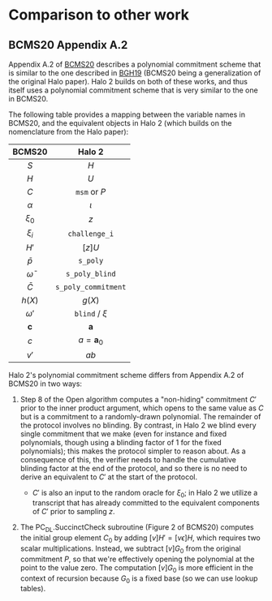 # Comparison to other work

## BCMS20 Appendix A.2

Appendix A.2 of [BCMS20] describes a polynomial commitment scheme that is similar to the
one described in [BGH19] (BCMS20 being a generalization of the original Halo paper). Halo
2 builds on both of these works, and thus itself uses a polynomial commitment scheme that
is very similar to the one in BCMS20.

[BGH19]: https://eprint.iacr.org/2019/1021
[BCMS20]: https://eprint.iacr.org/2020/499

The following table provides a mapping between the variable names in BCMS20, and the
equivalent objects in Halo 2 (which builds on the nomenclature from the Halo paper):

|     BCMS20     |       Halo 2        |
| :------------: | :-----------------: |
|      $S$       |         $H$         |
|      $H$       |         $U$         |
|      $C$       |    `msm` or $P$     |
|    $\alpha$    |       $\iota$       |
|    $\xi_0$     |         $z$         |
|    $\xi_i$     |    `challenge_i`    |
|      $H'$      |       $[z] U$       |
|   $\bar{p}$    |      `s_poly`       |
| $\bar{\omega}$ |   `s_poly_blind`    |
|   $\bar{C}$    | `s_poly_commitment` |
|     $h(X)$     |       $g(X)$        |
|   $\omega'$    |   `blind` / $\xi$   |
|  $\mathbf{c}$  |    $\mathbf{a}$     |
|      $c$       | $a = \mathbf{a}_0$  |
|      $v'$      |        $ab$         |

Halo 2's polynomial commitment scheme differs from Appendix A.2 of BCMS20 in two ways:

1. Step 8 of the $\text{Open}$ algorithm computes a "non-hiding" commitment $C'$ prior to
   the inner product argument, which opens to the same value as $C$ but is a commitment to
   a randomly-drawn polynomial. The remainder of the protocol involves no blinding. By
   contrast, in Halo 2 we blind every single commitment that we make (even for instance
   and fixed polynomials, though using a blinding factor of 1 for the fixed polynomials);
   this makes the protocol simpler to reason about. As a consequence of this, the verifier
   needs to handle the cumulative blinding factor at the end of the protocol, and so there
   is no need to derive an equivalent to $C'$ at the start of the protocol.

   - $C'$ is also an input to the random oracle for $\xi_0$; in Halo 2 we utilize a
     transcript that has already committed to the equivalent components of $C'$ prior to
     sampling $z$.

2. The $\text{PC}_\text{DL}.\text{SuccinctCheck}$ subroutine (Figure 2 of BCMS20) computes
   the initial group element $C_0$ by adding $[v] H' = [v \epsilon] H$, which requires two
   scalar multiplications. Instead, we subtract $[v] G_0$ from the original commitment $P$,
   so that we're effectively opening the polynomial at the point to the value zero. The
   computation $[v] G_0$ is more efficient in the context of recursion because $G_0$ is a
   fixed base (so we can use lookup tables).
